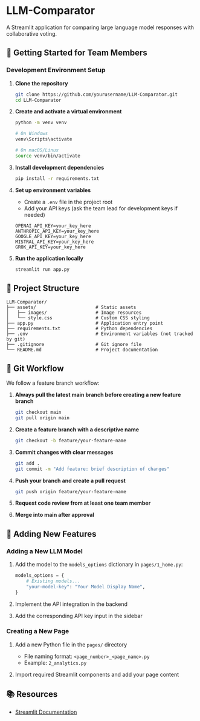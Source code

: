 # LLM-Comparator

A Streamlit application for comparing large language model responses with collaborative voting.

## 🚀 Getting Started for Team Members

### Development Environment Setup

1. **Clone the repository**
   ```bash
   git clone https://github.com/yourusername/LLM-Comparator.git
   cd LLM-Comparator
   ```

2. **Create and activate a virtual environment**
   ```bash
   python -m venv venv
   
   # On Windows
   venv\Scripts\activate
   
   # On macOS/Linux
   source venv/bin/activate
   ```

3. **Install development dependencies**
   ```bash
   pip install -r requirements.txt
   ```

4. **Set up environment variables**
   - Create a `.env` file in the project root
   - Add your API keys (ask the team lead for development keys if needed)
   ```
   OPENAI_API_KEY=your_key_here
   ANTHROPIC_API_KEY=your_key_here
   GOOGLE_API_KEY=your_key_here
   MISTRAL_API_KEY=your_key_here
   GROK_API_KEY=your_key_here
   ```

5. **Run the application locally**
   ```bash
   streamlit run app.py
   ```

## 📂 Project Structure

```
LLM-Comparator/
├── assets/                      # Static assets
│   ├── images/                  # Image resources
│   └── style.css                # Custom CSS styling
├── app.py                       # Application entry point
├── requirements.txt             # Python dependencies
├── .env                         # Environment variables (not tracked by git)
├── .gitignore                   # Git ignore file
└── README.md                    # Project documentation
```

## 🔄 Git Workflow

We follow a feature branch workflow:

1. **Always pull the latest main branch before creating a new feature branch**
   ```bash
   git checkout main
   git pull origin main
   ```

2. **Create a feature branch with a descriptive name**
   ```bash
   git checkout -b feature/your-feature-name
   ```

3. **Commit changes with clear messages**
   ```bash
   git add .
   git commit -m "Add feature: brief description of changes"
   ```

4. **Push your branch and create a pull request**
   ```bash
   git push origin feature/your-feature-name
   ```

5. **Request code review from at least one team member**

6. **Merge into main after approval**

## 🧩 Adding New Features

### Adding a New LLM Model

1. Add the model to the `models_options` dictionary in `pages/1_home.py`:
   ```python
   models_options = {
       # Existing models...
       "your-model-key": "Your Model Display Name",
   }
   ```

2. Implement the API integration in the backend

3. Add the corresponding API key input in the sidebar

### Creating a New Page

1. Add a new Python file in the `pages/` directory
   - File naming format: `<page_number>_<page_name>.py`
   - Example: `2_analytics.py`

2. Import required Streamlit components and add your page content


## 📚 Resources

- [Streamlit Documentation](https://docs.streamlit.io/)
